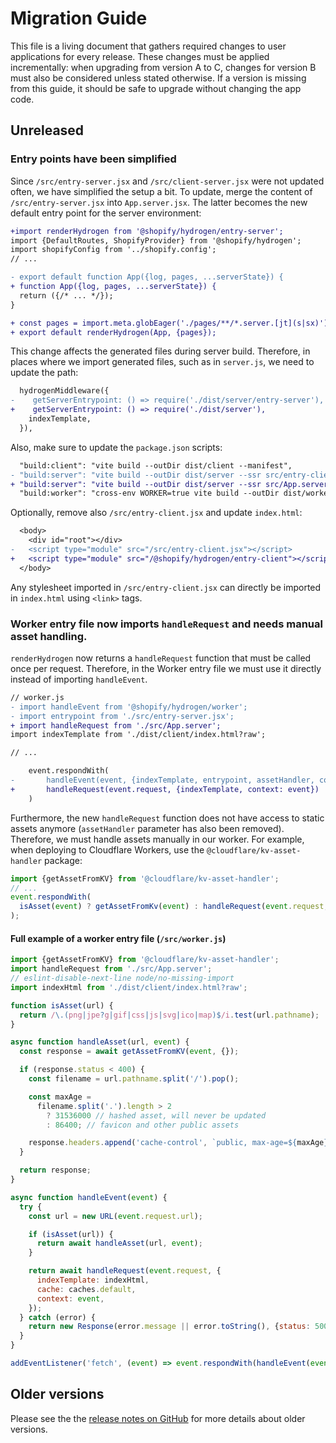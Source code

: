 # Migration Guide

This file is a living document that gathers required changes to user applications for every release. These changes must be applied incrementally: when upgrading from version A to C, changes for version B must also be considered unless stated otherwise. If a version is missing from this guide, it should be safe to upgrade without changing the app code.

## Unreleased

### Entry points have been simplified

Since `/src/entry-server.jsx` and `/src/client-server.jsx` were not updated often, we have simplified the setup a bit. To update, merge the content of `/src/entry-server.jsx` into `App.server.jsx`. The latter becomes the new default entry point for the server environment:

```diff
+import renderHydrogen from '@shopify/hydrogen/entry-server';
import {DefaultRoutes, ShopifyProvider} from '@shopify/hydrogen';
import shopifyConfig from '../shopify.config';
// ...

- export default function App({log, pages, ...serverState}) {
+ function App({log, pages, ...serverState}) {
  return ({/* ... */});
}

+ const pages = import.meta.globEager('./pages/**/*.server.[jt](s|sx)');
+ export default renderHydrogen(App, {pages});
```

This change affects the generated files during server build. Therefore, in places where we import generated files, such as in `server.js`, we need to update the path:

```diff
  hydrogenMiddleware({
-    getServerEntrypoint: () => require('./dist/server/entry-server'),
+    getServerEntrypoint: () => require('./dist/server'),
    indexTemplate,
  }),
```

Also, make sure to update the `package.json` scripts:

```diff
  "build:client": "vite build --outDir dist/client --manifest",
- "build:server": "vite build --outDir dist/server --ssr src/entry-client.jsx",
+ "build:server": "vite build --outDir dist/server --ssr src/App.server",
  "build:worker": "cross-env WORKER=true vite build --outDir dist/worker --ssr worker.js",
```

Optionally, remove also `/src/entry-client.jsx` and update `index.html`:

```diff
  <body>
    <div id="root"></div>
-   <script type="module" src="/src/entry-client.jsx"></script>
+   <script type="module" src="/@shopify/hydrogen/entry-client"></script>
  </body>
```

Any stylesheet imported in `/src/entry-client.jsx` can directly be imported in `index.html` using `<link>` tags.

### Worker entry file now imports `handleRequest` and needs manual asset handling.

`renderHydrogen` now returns a `handleRequest` function that must be called once per request. Therefore, in the Worker entry file we must use it directly instead of importing `handleEvent`.

```diff
// worker.js
- import handleEvent from '@shopify/hydrogen/worker';
- import entrypoint from './src/entry-server.jsx';
+ import handleRequest from './src/App.server';
import indexTemplate from './dist/client/index.html?raw';

// ...

    event.respondWith(
-       handleEvent(event, {indexTemplate, entrypoint, assetHandler, context: event})
+       handleRequest(event.request, {indexTemplate, context: event})
    )
```

Furthermore, the new `handleRequest` function does not have access to static assets anymore (`assetHandler` parameter has also been removed). Therefore, we must handle assets manually in our worker. For example, when deploying to Cloudflare Workers, use the `@cloudflare/kv-asset-handler` package:

```js
import {getAssetFromKV} from '@cloudflare/kv-asset-handler';
// ...
event.respondWith(
  isAsset(event) ? getAssetFromKv(event) : handleRequest(event.request, {})
);
```

#### Full example of a worker entry file (`/src/worker.js`)

```js
import {getAssetFromKV} from '@cloudflare/kv-asset-handler';
import handleRequest from './src/App.server';
// eslint-disable-next-line node/no-missing-import
import indexHtml from './dist/client/index.html?raw';

function isAsset(url) {
  return /\.(png|jpe?g|gif|css|js|svg|ico|map)$/i.test(url.pathname);
}

async function handleAsset(url, event) {
  const response = await getAssetFromKV(event, {});

  if (response.status < 400) {
    const filename = url.pathname.split('/').pop();

    const maxAge =
      filename.split('.').length > 2
        ? 31536000 // hashed asset, will never be updated
        : 86400; // favicon and other public assets

    response.headers.append('cache-control', `public, max-age=${maxAge}`);
  }

  return response;
}

async function handleEvent(event) {
  try {
    const url = new URL(event.request.url);

    if (isAsset(url)) {
      return await handleAsset(url, event);
    }

    return await handleRequest(event.request, {
      indexTemplate: indexHtml,
      cache: caches.default,
      context: event,
    });
  } catch (error) {
    return new Response(error.message || error.toString(), {status: 500});
  }
}

addEventListener('fetch', (event) => event.respondWith(handleEvent(event)));
```

## Older versions

Please see the the [release notes on GitHub](https://github.com/Shopify/hydrogen/releases) for more details about older versions.
